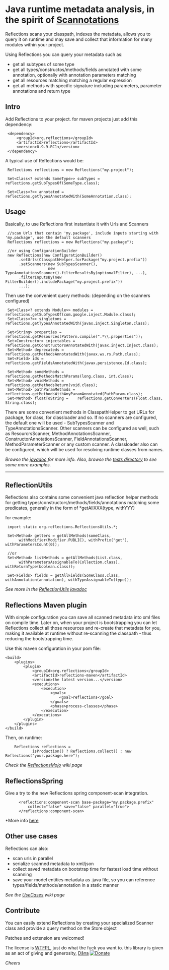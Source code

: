 Java runtime metadata analysis, in the spirit of [Scannotations](http://bill.burkecentral.com/2008/01/14/scanning-java-annotations-at-runtime/)
==============================================================================================================================================

Reflections scans your classpath, indexes the metadata, allows you to query it on runtime and may save and collect that information for many modules within your project.

Using Reflections you can query your metadata such as:
  * get all subtypes of some type
  * get all types/constructos/methods/fields annotated with some annotation, optionally with annotation parameters matching
  * get all resources matching matching a regular expression
  * get all methods with specific signature including parameters, parameter annotations and return type

Intro
-----
Add Reflections to your project. for maven projects just add this dependency:

     <dependency>
         <groupId>org.reflections</groupId>
         <artifactId>reflections</artifactId>
         <version>0.9.9-RC1</version>
     </dependency>

A typical use of Reflections would be:

     Reflections reflections = new Reflections("my.project");

     Set<Class<? extends SomeType>> subTypes = reflections.getSubTypesOf(SomeType.class);

     Set<Class<?>> annotated = reflections.getTypesAnnotatedWith(SomeAnnotation.class);

Usage
-----
Basically, to use Reflections first instantiate it with Urls and Scanners

     //scan Urls that contain 'my.package', include inputs starting with 'my.package', use the default scanners
     Reflections reflections = new Reflections("my.package");

     //or using ConfigurationBuilder
     new Reflections(new ConfigurationBuilder()
          .setUrls(ClasspathHelper.forPackage("my.project.prefix"))
          .setScanners(new SubTypesScanner(), 
                       new TypeAnnotationsScanner().filterResultsBy(optionalFilter), ...),
          .filterInputsBy(new FilterBuilder().includePackage("my.project.prefix"))
          ...);
     
Then use the convenient query methods: (depending on the scanners configured)

     Set<Class<? extends Module>> modules = reflections.getSubTypesOf(com.google.inject.Module.class);
     Set<Class<?>> singletons =             reflections.getTypesAnnotatedWith(javax.inject.Singleton.class);
     
     Set<String> properties =       reflections.getResources(Pattern.compile(".*\\.properties"));
     Set<Constructor> injectables = reflections.getConstructorsAnnotatedWith(javax.inject.Inject.class);
     Set<Method> deprecateds =      reflections.getMethodsAnnotatedWith(javax.ws.rs.Path.class);
     Set<Field> ids =               reflections.getFieldsAnnotatedWith(javax.persistence.Id.class);

     Set<Method> someMethods =      reflections.getMethodsMatchParams(long.class, int.class);
     Set<Method> voidMethods =      reflections.getMethodsReturn(void.class);
     Set<Method> pathParamMethods = reflections.getMethodsWithAnyParamAnnotated(PathParam.class);
     Set<Method> floatToString =    reflections.getConverters(Float.class, String.class);


There are some convenient methods in ClasspathHelper to get URLs for package, for class, for classloader and so.
If no scanners are configured, the default one will be used - SubTypesScanner and TypeAnnotationsScanner.
Other scanners can be configured as well, such as ResourcrsScanner, MethodAnnotationsScanner, ConstructorAnnotationsScanner, FieldAnnotationsScanner, MethodParameterScanner or any custom scanner.
A classloader also can be configured, which will be used for resolving runtime classes from names.

*Browse the [javadoc](http://reflections.googlecode.com/svn/trunk/reflections/javadoc/apidocs/index.html?org/reflections/Reflections.html) for more info. Also, browse the [tests directory](http://code.google.com/p/reflections/source/browse/#svn/trunk/reflections/src/test/java/org/reflections) to see some more examples.*

----

ReflectionUtils
---------------
Reflections also contains some convenient java reflection helper methods for getting types/constructors/methods/fields/annotations matching some predicates, generally in the form of *getAllXXX(type, withYYY)

for example:

     import static org.reflections.ReflectionsUtils.*;

     Set<Method> getters = getAllMethods(someClass,
          withModifier(Modifier.PUBLIC), withPrefix("get"), withParametersCount(0));

     //or
     Set<Method> listMethods = getAllMethods(List.class,
          withParametersAssignableTo(Collection.class), withReturnType(boolean.class));

     Set<Fields> fields = getAllFields(SomeClass.class, withAnnotation(annotation), withTypeAssignableTo(type));


*See more in the [ReflectionUtils javadoc](http://reflections.googlecode.com/svn/trunk/reflections/javadoc/apidocs/org/reflections/ReflectionUtils.html)*

Reflections Maven plugin
------------------------
With simple configuration you can save all scanned metadata into xml files on compile time. 
Later on, when your project is bootstrapping you can let Reflections collect all those resources and re-create that metadata for you, 
making it available at runtime without re-scanning the classpath - thus reducing the bootstrapping time.

Use this maven configuration in your pom file:

    <build>
        <plugins>
            <plugin>
                <groupId>org.reflections</groupId>
                <artifactId>reflections-maven</artifactId>
                <version>the latest version...</version>
                <executions>
                    <execution>
                        <goals>
                            <goal>reflections</goal>
                        </goals>
                        <phase>process-classes</phase>
                    </execution>
                </executions>
            </plugin>
        </plugins>
    </build>


Then, on runtime:

        Reflections reflections =
                isProduction() ? Reflections.collect() : new Reflections("your.package.here");


*Check the [ReflectionsMojo](http://code.google.com/p/reflections/wiki/ReflectionsMojo) wiki page*

ReflectionsSpring
-----------------
Give a try to the new Reflections spring component-scan integration.

          <reflections:component-scan base-package="my.package.prefix"
              collect="false" save="false" parallel="true">
          </reflections:component-scan>

*More info [here](https://code.google.com/p/reflections/wiki/ReflectionsSpring)

Other use cases
---------------
Reflections can also:
  * scan urls in parallel
  * serialize scanned metadata to xml/json
  * collect saved metadata on bootstrap time for fastest load time without scanning
  * save your model entities metadata as .java file, so you can reference types/fields/methods/annotation in a static manner

*See the [UseCases](http://code.google.com/p/reflections/wiki/UseCases) wiki page*

Contribute
----------
You can easily extend Reflections by creating your specialized Scanner class and provide a query method on the Store object

Patches and extension are welcomed!

The license is [WTFPL](http://www.wtfpl.net/), just do what the fuck you want to. this library is given as an act of giving and generosity, [Dāna](http://en.wikipedia.org/wiki/D%C4%81na)
[![Donate](https://www.paypalobjects.com/en_US/i/btn/btn_donate_SM.gif)](https://www.paypal.com/cgi-bin/webscr?cmd=_s-xclick&hosted_button_id=WLN75KYSR6HAY)

_Cheers_
